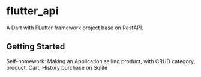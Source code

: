 # flutter_api

A Dart with FLutter framework project base on RestAPI.

## Getting Started

Self-homework: Making an Application selling product, with CRUD category, product, Cart, History purchase on Sqlite


